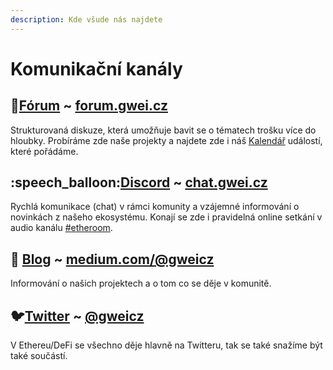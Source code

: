 ```yaml
---
description: Kde všude nás najdete
---
```


# Komunikační kanály

## :pencil:[Fórum](forum.md) \~ [forum.gwei.cz](https://forum.gwei.cz/)

Strukturovaná diskuze, která umožňuje bavit se o tématech trošku více do hloubky. Probíráme zde naše projekty a najdete zde i náš [Kalendář](https://forum.gwei.cz/calendar) událostí, které pořádáme.

## :speech\_balloon:[Discord](discord.md) \~ [chat.gwei.cz](https://discord.gg/FpxwbnM)

Rychlá komunikace (chat) v rámci komunity a vzájemné informování o novinkách z našeho ekosystému. Konají se zde i pravidelná online setkání v audio kanálu [#etheroom](../udalosti/etheroom/).

## :newspaper: [Blog](blog.md) \~ [medium.com/@gweicz](https://medium.com/@gweicz)

Informování o našich projektech a o tom co se děje v komunitě.

## :bird:[Twitter](twitter.md) \~ [@gweicz](https://twitter.com/gweicz)

V Ethereu/DeFi se všechno děje hlavně na Twitteru, tak se také snažíme být také součástí.

